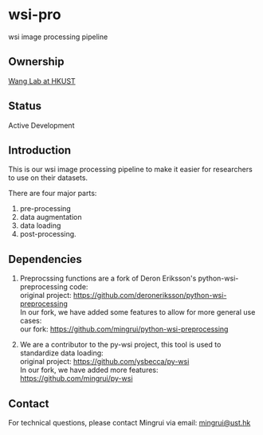 # wsi-pro
wsi image processing pipeline

## Ownership
[Wang Lab at HKUST](http://wang-lab.ust.hk/)

## Status
Active Development

## Introduction
This is our wsi image processing pipeline to make it easier for researchers to use on their datasets.  

There are four major parts:  
1. pre-processing  
2. data augmentation  
3. data loading  
4. post-processing.

## Dependencies
1. Preprocssing functions are a fork of Deron Eriksson's python-wsi-preprocessing code:  
original project: https://github.com/deroneriksson/python-wsi-preprocessing  
In our fork, we have added some features to allow for more general use cases:  
our fork: https://github.com/mingrui/python-wsi-preprocessing  

2. We are a contributor to the py-wsi project, this tool is used to standardize data loading:  
original project: https://github.com/ysbecca/py-wsi  
In our fork, we have added more features:    
https://github.com/mingrui/py-wsi


## Contact
For technical questions, please contact Mingrui via email: mingrui@ust.hk
